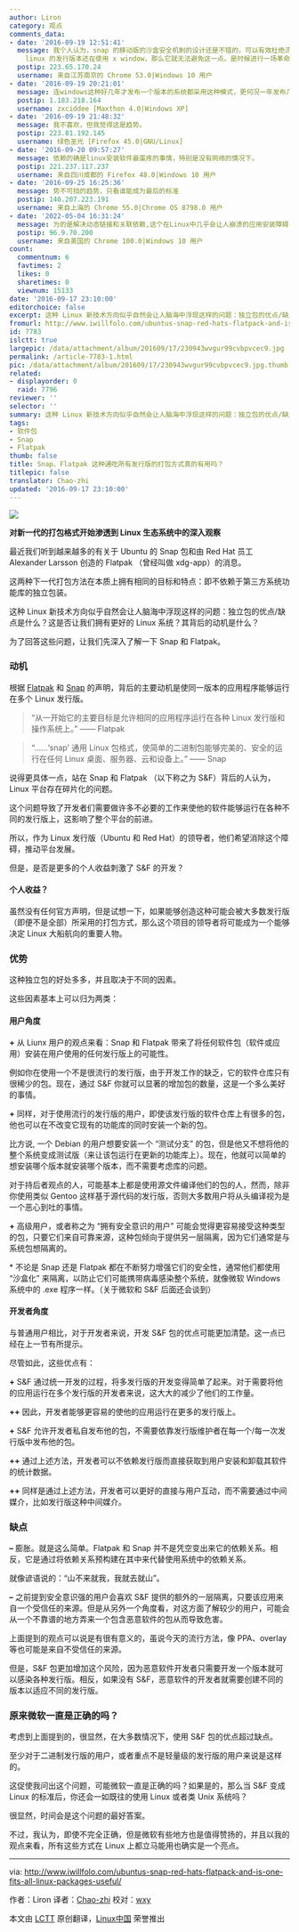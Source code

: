 ```yaml
---
author: Liron
category: 观点
comments_data:
- date: '2016-09-19 12:51:41'
  message: 我个人认为，snap 的移动版的沙盒安全机制的设计还是不错的，可以有效杜绝流氓和病毒软件等非法行为。但是，桌面版的 snap 却可以轻松绕过这一机制，只要
    linux 的发行版本还在使用 x window，那么它就无法避免这一点。是时候进行一场革命了！
  postip: 223.65.170.24
  username: 来自江苏南京的 Chrome 53.0|Windows 10 用户
- date: '2016-09-19 20:21:01'
  message: 连windows这种好几年才发布一个版本的系统都采用这种模式，更何况一年发布几百种不同版本的linux。&quot;依赖&quot;阻碍Linux发展多少年了，至今只能在服务器领域有所发展！
  postip: 1.183.218.164
  username: zxciddee [Maxthon 4.0|Windows XP]
- date: '2016-09-19 21:48:32'
  message: 我不喜欢，但我觉得这是趋势。
  postip: 223.81.192.145
  username: 绿色圣光 [Firefox 45.0|GNU/Linux]
- date: '2016-09-20 09:57:27'
  message: 依赖的确是linux安装软件最蛋疼的事情，特别是没有网络的情况下。
  postip: 221.237.117.237
  username: 来自四川成都的 Firefox 48.0|Windows 10 用户
- date: '2016-09-25 16:25:36'
  message: 势不可挡的趋势，只看谁能成为最后的标准
  postip: 140.207.223.191
  username: 来自上海的 Chrome 55.0|Chrome OS 8798.0 用户
- date: '2022-05-04 16:31:24'
  message: 为的是解决动态链接和关联依赖,这个在Linux中几乎会让人崩溃的应用安装障碍.但大多数时候,这个问题正在被各大发行版处理的越来越好.有了snap和flatpak的出现,又多了一种选择,总是幸福的,但不希望是唯一的选项.这并不是我希望看到的,虽然我的发声可能于事无补,但我要发出自己的声音.这就是开源的意义.
  postip: 96.9.70.200
  username: 来自美国的 Chrome 100.0|Windows 10 用户
count:
  commentnum: 6
  favtimes: 2
  likes: 0
  sharetimes: 0
  viewnum: 15133
date: '2016-09-17 23:10:00'
editorchoice: false
excerpt: 这种 Linux 新技术方向似乎自然会让人脑海中浮现这样的问题：独立包的优点/缺点是什么？这是否让我们拥有更好的 Linux 系统？其背后的动机是什么？
fromurl: http://www.iwillfolo.com/ubuntus-snap-red-hats-flatpack-and-is-one-fits-all-linux-packages-useful/
id: 7783
islctt: true
largepic: /data/attachment/album/201609/17/230943wvgur99cvbpvcec9.jpg
permalink: /article-7783-1.html
pic: /data/attachment/album/201609/17/230943wvgur99cvbpvcec9.jpg.thumb.jpg
related:
- displayorder: 0
  raid: 7796
reviewer: ''
selector: ''
summary: 这种 Linux 新技术方向似乎自然会让人脑海中浮现这样的问题：独立包的优点/缺点是什么？这是否让我们拥有更好的 Linux 系统？其背后的动机是什么？
tags:
- 软件包
- Snap
- Flatpak
thumb: false
title: Snap、Flatpak 这种通吃所有发行版的打包方式真的有用吗？
titlepic: false
translator: Chao-zhi
updated: '2016-09-17 23:10:00'
---
```


![](/data/attachment/album/201609/17/230943wvgur99cvbpvcec9.jpg)


**对新一代的打包格式开始渗透到 Linux 生态系统中的深入观察**


最近我们听到越来越多的有关于 Ubuntu 的 Snap 包和由 Red Hat 员工 Alexander Larsson 创造的 Flatpak （曾经叫做 xdg-app）的消息。


这两种下一代打包方法在本质上拥有相同的目标和特点：即不依赖于第三方系统功能库的独立包装。


这种 Linux 新技术方向似乎自然会让人脑海中浮现这样的问题：独立包的优点/缺点是什么？这是否让我们拥有更好的 Linux 系统？其背后的动机是什么？


为了回答这些问题，让我们先深入了解一下 Snap 和 Flatpak。


### 动机


根据 [Flatpak](http://flatpak.org/press/2016-06-21-flatpak-released.html) 和 [Snap](https://insights.ubuntu.com/2016/06/14/universal-snap-packages-launch-on-multiple-linux-distros) 的声明，背后的主要动机是使同一版本的应用程序能够运行在多个 Linux 发行版。



> 
> “从一开始它的主要目标是允许相同的应用程序运行在各种 Linux 发行版和操作系统上。” —— Flatpak
> 
> 
> 



> 
> “……‘snap’ 通用 Linux 包格式，使简单的二进制包能够完美的、安全的运行在任何 Linux 桌面、服务器、云和设备上。” —— Snap
> 
> 
> 


说得更具体一点，站在 Snap 和 Flatpak （以下称之为 S&F）背后的人认为，Linux 平台存在碎片化的问题。


这个问题导致了开发者们需要做许多不必要的工作来使他的软件能够运行在各种不同的发行版上，这影响了整个平台的前进。


所以，作为 Linux 发行版（Ubuntu 和 Red Hat）的领导者，他们希望消除这个障碍，推动平台发展。


但是，是否是更多的个人收益刺激了 S&F 的开发？


#### 个人收益？


虽然没有任何官方声明，但是试想一下，如果能够创造这种可能会被大多数发行版（即便不是全部）所采用的打包方式，那么这个项目的领导者将可能成为一个能够决定 Linux 大船航向的重要人物。


### 优势


这种独立包的好处多多，并且取决于不同的因素。


这些因素基本上可以归为两类：


#### 用户角度


**+** 从 Liunx 用户的观点来看：Snap 和 Flatpak 带来了将任何软件包（软件或应用）安装在用户使用的任何发行版上的可能性。


例如你在使用一个不是很流行的发行版，由于开发工作的缺乏，它的软件仓库只有很稀少的包。现在，通过 S&F 你就可以显著的增加包的数量，这是一个多么美好的事情。


**+** 同样，对于使用流行的发行版的用户，即使该发行版的软件仓库上有很多的包，他也可以在不改变它现有的功能库的同时安装一个新的包。


比方说, 一个 Debian 的用户想要安装一个 “测试分支” 的包，但是他又不想将他的整个系统变成测试版（来让该包运行在更新的功能库上）。现在，他就可以简单的想安装哪个版本就安装哪个版本，而不需要考虑库的问题。


对于持后者观点的人，可能基本上都是使用源文件编译他们的包的人，然而，除非你使用类似 Gentoo 这样基于源代码的发行版，否则大多数用户将从头编译视为是一个恶心到吐的事情。


**+** 高级用户，或者称之为 “拥有安全意识的用户” 可能会觉得更容易接受这种类型的包，只要它们来自可靠来源，这种包倾向于提供另一层隔离，因为它们通常是与系统包想隔离的。


\* 不论是 Snap 还是 Flatpak 都在不断努力增强它们的安全性，通常他们都使用 “沙盒化” 来隔离，以防止它们可能携带病毒感染整个系统，就像微软 Windows 系统中的 .exe 程序一样。（关于微软和 S&F 后面还会谈到）


#### 开发者角度


与普通用户相比，对于开发者来说，开发 S&F 包的优点可能更加清楚。这一点已经在上一节有所提示。


尽管如此，这些优点有：


**+** S&F 通过统一开发的过程，将多发行版的开发变得简单了起来。对于需要将他的应用运行在多个发行版的开发者来说，这大大的减少了他们的工作量。


**++** 因此，开发者能够更容易的使他的应用运行在更多的发行版上。


**+** S&F 允许开发者私自发布他的包，不需要依靠发行版维护者在每一个/每一次发行版中发布他的包。


**++** 通过上述方法，开发者可以不依赖发行版而直接获取到用户安装和卸载其软件的统计数据。


**++** 同样是通过上述方法，开发者可以更好的直接与用户互动，而不需要通过中间媒介，比如发行版这种中间媒介。


### 缺点


**–** 膨胀。就是这么简单。Flatpak 和 Snap 并不是凭空变出来它的依赖关系。相反，它是通过将依赖关系预构建在其中来代替使用系统中的依赖关系。


就像谚语说的：“山不来就我，我就去就山”。


**–** 之前提到安全意识强的用户会喜欢 S&F 提供的额外的一层隔离，只要该应用来自一个受信任的来源。但是从另外一个角度看，对这方面了解较少的用户，可能会从一个不靠谱的地方弄来一个包含恶意软件的包从而导致危害。


上面提到的观点可以说是有很有意义的，虽说今天的流行方法，像 PPA、overlay 等也可能是来自不受信任的来源。


但是，S&F 包更加增加这个风险，因为恶意软件开发者只需要开发一个版本就可以感染各种发行版。相反，如果没有 S&F，恶意软件的开发者就需要创建不同的版本以适应不同的发行版。


### 原来微软一直是正确的吗？


考虑到上面提到的，很显然，在大多数情况下，使用 S&F 包的优点超过缺点。


至少对于二进制发行版的用户，或者重点不是轻量级的发行版的用户来说是这样的。


这促使我问出这个问题，可能微软一直是正确的吗？如果是的，那么当 S&F 变成 Linux 的标准后，你还会一如既往的使用 Linux 或者类 Unix 系统吗？


很显然，时间会是这个问题的最好答案。


不过，我认为，即使不完全正确，但是微软有些地方也是值得赞扬的，并且以我的观点来看，所有这些方式在 Linux 上都立马能用也确实是一个亮点。




---


via: <http://www.iwillfolo.com/ubuntus-snap-red-hats-flatpack-and-is-one-fits-all-linux-packages-useful/>


作者：Liron 译者：[Chao-zhi](https://github.com/Chao-zhi) 校对：[wxy](https://github.com/wxy)


本文由 [LCTT](https://github.com/LCTT/TranslateProject) 原创翻译，[Linux中国](https://linux.cn/) 荣誉推出